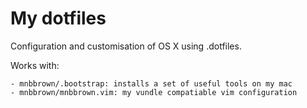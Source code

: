 My dotfiles
============

Configuration and customisation of OS X using .dotfiles.

Works with:

    - mnbbrown/.bootstrap: installs a set of useful tools on my mac
    - mnbbrown/mnbbrown.vim: my vundle compatiable vim configuration

